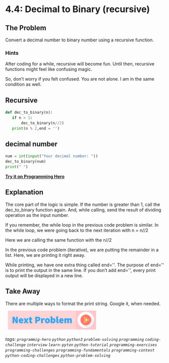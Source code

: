 # 4.4: Decimal to Binary (recursive) 

## The Problem
Convert a decimal number to binary number using a recursive function. 
###  Hints 
After coding for a while, recursive will become fun. Until then, recursive functions might feel like confusing magic. 

So, don’t worry if you felt confused. You are not alone. I am in the same condition as well.

## Recursive
```python
def dec_to_binary(n):
   if n > 1:
       dec_to_binary(n//2)
   print(n % 2,end = '')
```

## decimal number
```python
num = int(input("Your decimal number: "))
dec_to_binary(num)
print(" ")
```

**[Try it on Programming Hero](https://play.google.com/store/apps/details?id=com.learnprogramming.codecamp)**

## Explanation
The core part of the logic is simple. If the number is greater than 1, call the dec_to_binary function again. And, while calling, send the result of dividing operation as the input number. 

If you remember, the while loop in the previous code problem is similar. In the while loop, we were going back to the next iteration with n = n//2

Here we are calling the same function with the n//2

In the previous code problem (iterative), we are putting the remainder in a list. Here, we are printing it right away. 

While printing, we have one extra thing called end=''. 
The purpose of end='' is to print the output in the same line. If you don’t add end='', every print output will be displayed in a new line. 


## Take Away
There are multiple ways to format the print string. Google it, when needed.


&nbsp;
[![Next Page](../assets/next-button.png)](../Solution-Strategy.md)
&nbsp;

###### tags:  `programmig-hero`  `python`  `python3`  `problem-solving`  `programming`  `coding-challenge`  `interview`  `learn-pyton`  `python-tutorial`  `programming-exercises`  `programming-challenges`  `programming-fundamentals`  `programming-contest`  `python-coding-challenges`  `python-problem-solving`
